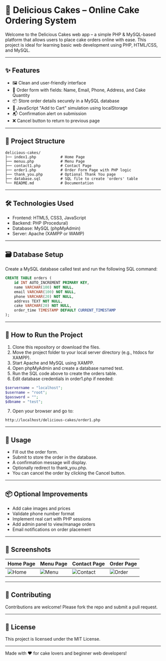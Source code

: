 # 🍰 Delicious Cakes – Online Cake Ordering System

Welcome to the Delicious Cakes web app – a simple PHP & MySQL-based platform that allows users to place cake orders online with ease. This project is ideal for learning basic web development using PHP, HTML/CSS, and MySQL.

---

## ✨ Features

* 🖼️ Clean and user-friendly interface
* 📝 Order form with fields: Name, Email, Phone, Address, and Cake Quantity
* 📦 Store order details securely in a MySQL database
* 🛒 JavaScript "Add to Cart" simulation using localStorage
* 📬 Confirmation alert on submission
* ❌ Cancel button to return to previous page

---

## 📁 Project Structure

```
delicious-cakes/
├── index1.php           # Home Page
├── menuu.php            # Menu Page
├── contact1.php         # Contact Page
├── order1.php           # Order Form Page with PHP logic
├── thank_you.php        # Optional Thank You page
├── database.sql         # SQL file to create 'orders' table
└── README.md            # Documentation
```

---

## 🛠️ Technologies Used

* Frontend: HTML5, CSS3, JavaScript
* Backend: PHP (Procedural)
* Database: MySQL (phpMyAdmin)
* Server: Apache (XAMPP or WAMP)

---

## 🗃️ Database Setup

Create a MySQL database called test and run the following SQL command:

```sql
CREATE TABLE orders (
    id INT AUTO_INCREMENT PRIMARY KEY,
    name VARCHAR(100) NOT NULL,
    email VARCHAR(100) NOT NULL,
    phone VARCHAR(20) NOT NULL,
    address TEXT NOT NULL,
    cake VARCHAR(20) NOT NULL,
    order_time TIMESTAMP DEFAULT CURRENT_TIMESTAMP
);
```

---

## 🚀 How to Run the Project

1. Clone this repository or download the files.
2. Move the project folder to your local server directory (e.g., htdocs for XAMPP).
3. Start Apache and MySQL using XAMPP.
4. Open phpMyAdmin and create a database named test.
5. Run the SQL code above to create the orders table.
6. Edit database credentials in order1.php if needed:

```php
$servername = "localhost";
$username = "root";
$password = "";
$dbname = "test";
```

7. Open your browser and go to:

```
http://localhost/delicious-cakes/order1.php
```

---

## 🧪 Usage

* Fill out the order form.
* Submit to store the order in the database.
* A confirmation message will display.
* Optionally redirect to thank\_you.php.
* You can cancel the order by clicking the Cancel button.

---

## 📦 Optional Improvements

* Add cake images and prices
* Validate phone number format
* Implement real cart with PHP sessions
* Add admin panel to view/manage orders
* Email notifications on order placement

---

## 📸 Screenshots
| Home Page                     | Menu Page                     | Contact Page                        | Order Page                      |
| ----------------------------- | ----------------------------- | ----------------------------------- | ------------------------------- |
| ![Home](https://i.postimg.cc/cLqKYv5T/Screenshot-2025-05-21-160701.png) | ![Menu](https://i.postimg.cc/kGj7hjxF/Screenshot-2025-05-21-160719.png) | ![Contact](https://i.postimg.cc/nhB6XRCR/Screenshot-2025-05-21-160726.png) | ![Order](https://i.postimg.cc/ZqJDCTkn/Screenshot-2025-05-21-160737.png) |

---

## 🙋 Contributing

Contributions are welcome! Please fork the repo and submit a pull request.

---

## 📄 License

This project is licensed under the MIT License.

---

Made with ❤️ for cake lovers and beginner web developers!

 
